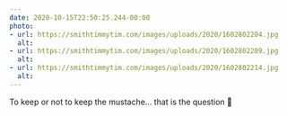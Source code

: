 ```yaml
---
date: 2020-10-15T22:50:25.244-00:00
photo:
- url: https://smithtimmytim.com/images/uploads/2020/1602802204.jpg
  alt: 
- url: https://smithtimmytim.com/images/uploads/2020/1602802209.jpg
  alt: 
- url: https://smithtimmytim.com/images/uploads/2020/1602802214.jpg
  alt: 
---
```

To keep or not to keep the mustache… that is the question 🤔 
